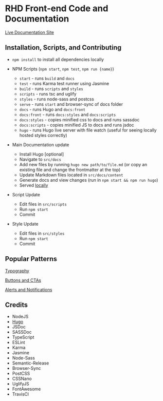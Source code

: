 # RHD Front-end Code and Documentation

[Live Documentation Site](https://redhat-developer.github.io/rhd-frontend/)

## Installation, Scripts, and Contributing

* ```npm install``` to install all dependencies locally
* NPM Scripts (```npm start```, ```npm test```, ```npm run {name}```)
    * ```start``` - runs ```build``` and ```docs```
    * ```test``` - runs Karma test runner using Jasmine
    * ```build``` - runs ```scripts``` and ```styles```
    * ```scripts``` - runs tsc and uglify
    * ```styles``` - runs node-sass and postcss
    * ```serve``` - runs ```start``` and browser-sync of docs folder
    * ```docs``` - runs Hugo and ```docs:front```
    * ```docs:front``` - runs ```docs:styles``` and ```docs:scripts```
    * ```docs:styles``` - copies minified css to docs and runs sassdoc
    * ```docs:scripts``` - copies minified JS to docs and runs jsdoc
    * ```hugo``` - runs Hugo live server with file watch (useful for seeing locally hosted styles correctly)

* Main Documentation update
    * Install Hugo [optional]
    * Navigate to ```src/docs```
    * Add new files by running ```hugo new path/to/file.md``` (or copy an existing file and change the frontmatter at the top)
    * Update Markdown files located in ```src/docs/content```
    * Generate docs and view changes (run in ```npm start && npm run hugo```)
    * Served [locally](http://localhost:1313/rhd-frontend/)

* Script Update
    * Edit files in ```src/scripts```
    * Run ```npm start```
    * Commit

* Style Update
    * Edit files in ```src/styles```
    * Run ```npm start```
    * Commit


## Popular Patterns

[Typography](https://redhat-developer.github.io/rhd-frontend/patterns/typography)

[Buttons and CTAs](https://redhat-developer.github.io/rhd-frontend/patterns/btn-cta/)

[Alerts and Notifications](https://redhat-developer.github.io/rhd-frontend/patterns/content/notifications)

## Credits

* NodeJS
* [Hugo](https://gohugo.io/)
* JSDoc
* SASSDoc
* TypeScript
* ESLint
* Karma
* Jasmine
* Node-Sass
* Semantic-Release
* Browser-Sync
* PostCSS
* CSSNano
* UglifyJS
* FontAwesome
* TravisCI
